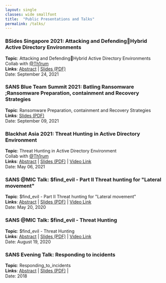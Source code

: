 ```yaml
---
layout: single
classes: wide smallfont
title:  "Public Presentations and Talks"
permalink: /talks/
---
```

### **BSides Singapore 2021**: Attacking and DefendingHybrid Active Directory Environments
**Topic**: Attacking and DefendingHybrid Active Directory Environments   
Collab with  [@Th1rum](https://twitter.com/Th1rum)     
**Links**: [Abstract](https://bsidessg.org/schedule/attacking-and-defending-hybrid-active-directory-environments/) | [Slides (PDF)](/resources/raw/20210924_AttackingandDefendinghybridAD_BsidesSG_2021)   
Date: September 24, 2021

### **SANS Blue Team Summit 2021**: Batling Ransomware ;Ransomware Preparation, containment and Recovery Strategies
**Topic**: Ransomware Preparation, containment and Recovery Strategies     
**Links**: [Slides (PDF)](/resources/raw/20210910_AnuragKhanna_BlueTeamSummit_Ransomware.pdf)   
Date: September 09, 2021

### **Blackhat Asia 2021**: Threat Hunting in Active Directory Environment
**Topic**: Threat Hunting in Active Directory Environment   
Collab with  [@Th1rum](https://twitter.com/Th1rum)   
**Links**: [Abstract](https://www.blackhat.com/asia-21/briefings/schedule/index.html#threat-hunting-in-active-directory-environment-22292) | [Slides (PDF)](/resources/raw/as-21-Khanna-Threat-Hunting-In-Active-Directory-Environment.pdf) | [Video Link](hhttps://www.youtube.com/watch?v=lBIaLmvVpBE)    
Date: May 06, 2021

### **SANS @MIC Talk**: $find_evil - Part II Threat hunting for "Lateral movement"
**Topic**: $find_evil - Part II Threat hunting for "Lateral movement"   
**Links**: [Abstract](https://www.sans.org/webcasts/sansatmic-find-evil-ii-threat-hunting-lateral-movement-116250) | [Slides (PDF)](/resources/raw/Find_Evil-Threat-Hunting_Lateral_movement.pdf) | [Video Link](https://www.sans.org/webcasts/116250)  
Date: May 20, 2020

### **SANS @MIC Talk**: $find_evil - Threat Hunting
**Topic**: $find_evil - Threat Hunting  
**Links**: [Abstract](https://www.sans.org/webcasts/atmic-talk-find-evil-threat-hunting-113315) | [Slides (PDF)](/resources/raw/Find_Evil-Threat-Hunting.pdf) | [Video Link](https://www.youtube.com/watch?v=GrhVz1Sjd)  
Date: August 19, 2020


### **SANS Evening Talk**: Responding to incidents
**Topic**: Responding_to_incidents  
**Links**: [Abstract](/responding-to-incidents.md) | [Slides (PDF)](/resources/raw/Responding_to_incidents.pdf) |   
Date: 2018